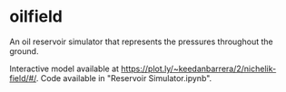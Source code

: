 # oilfield
An oil reservoir simulator that represents the pressures throughout the ground.  

Interactive model available at https://plot.ly/~keedanbarrera/2/nichelik-field/#/.  Code available in "Reservoir Simulator.ipynb". 
